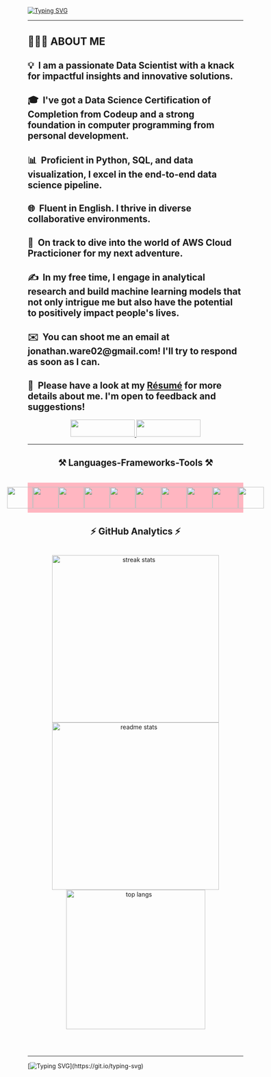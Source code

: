 [![Typing SVG](https://readme-typing-svg.herokuapp.com?font=Fira+Code&size=35&pause=1000&width=435&lines=Hi+there!;My+name+is+Jon+Ware)](https://git.io/typing-svg)

 <hr/>
 
<h1 style="font-size: 24px;">👨🏻‍💻 ABOUT ME</h1>

<h2>
    💡 &nbsp;I am a passionate Data Scientist with a knack for impactful insights and innovative solutions.
</h2>
<h2>
    🎓 &nbsp;I've got a Data Science Certification of Completion from Codeup and a strong foundation in computer programming from personal development.
</h2>
<h2>
    📊 &nbsp;Proficient in Python, SQL, and data visualization, I excel in the end-to-end data science pipeline.
</h2>
<h2>
    🌐 &nbsp;Fluent in English. I thrive in diverse collaborative environments.
</h2>
<h2>
    🚀 &nbsp;On track to dive into the world of AWS Cloud Practicioner for my next adventure.
</h2>
<h2>
    ✍️ &nbsp;In my free time, I engage in analytical research and build machine learning models that not only intrigue me but also have the potential to positively impact people's lives.
</h2>
<h2>
    ✉️ &nbsp;You can shoot me an email at jonathan.ware02@gmail.com! I'll try to respond as soon as I can.
</h2>
<h2>
    📄 &nbsp;Please have a look at my <a href="https://docs.google.com/document/d/1EkacCrYHmSmapx2-M489OyScFB3lzAnFzqzj79R_kiQ/edit?usp=sharing">Résumé</a> for more details about me. I'm open to feedback and suggestions!<br>
</h2>


</div>
 
<div align="center"> 
  <a href="jonathan.ware02@gmail.com">
    <img src="https://img.shields.io/badge/Gmail-333333?style=for-the-badge&logo=gmail&logoColor=red" width="150" height="40" />
  </a>
  <a href="https://www.linkedin.com/in/jontware/" target="_blank">
    <img src="https://img.shields.io/badge/LinkedIn-0077B5?style=for-the-badge&logo=linkedin&logoColor=white" target="_blank" width="150" height="40" />
  </a>
</div>

 <hr/>
 
<h2 align="center">⚒️ Languages-Frameworks-Tools ⚒️</h2>
<br/>
<div align="text-align: center;">
    <link rel="stylesheet" href="https://cdn.jsdelivr.net/gh/devicons/devicon@v2.15.1/devicon.min.css">

</div>

<div align = center: style="background-color: lightpink; padding: 10px;">
    <div style="text-align: center; display: flex; justify-content: center;">
        <img src="https://img.icons8.com/color/48/000000/python.png" width="60" height="50">
        <img src="https://www.freepnglogos.com/uploads/logo-mysql-png/logo-mysql-mysql-logo-png-images-are-download-crazypng-21.png" width="60" height="50">
        <img src="https://user-images.githubusercontent.com/67586773/105040771-43887300-5a88-11eb-9f01-bee100b9ef22.png" width="60" height="50">
        <img src="https://upload.wikimedia.org/wikipedia/commons/thumb/f/f3/Apache_Spark_logo.svg/1024px-Apache_Spark_logo.svg.png?20210416091439" width="60" height="50">
        <img src="https://upload.wikimedia.org/wikipedia/commons/thumb/0/05/Scikit_learn_logo_small.svg/1200px-Scikit_learn_logo_small.svg.png" width="60" height="50">
        <img src="https://workforceedtech.org/wp-content/uploads/2019/03/Tableau_Logo_resized.png" width="60" height="50">
        <img src="https://scipy.org/images/logo.svg" width="60" height="50">
        <img src="https://play-lh.googleusercontent.com/yMjUC6LBh7uOCK6wUcIEf5MHZQmSqDPXoInOQLZzw0DWQsPJuvkwSymX2zI4Ok7i_BY" width="60" height="50">
        <img src="https://miro.medium.com/v2/resize:fit:592/1*YM2HXc7f4v02pZBEO8h-qw.png" width="60" height="50">
        <img src="https://download.logo.wine/logo/SQLite/SQLite-Logo.wine.png" width="60" height="50">
    </div>
</div>



<h2 align="center">⚡ GitHub Analytics ⚡</h2>
<br>
<div align=center>
  <img width=390 src="https://streak-stats.demolab.com/?user=jonathantware&count_private=true&theme=react&border_radius=10" alt="streak stats"/>
  <img width=390 src="https://github-readme-stats-salesp07.vercel.app/api?username=jonathantware&count_private=true&show_icons=true&theme=react&rank_icon=github&border_radius=10" alt="readme stats" />
  <br/>
  <img width=325 align="center" src="https://github-readme-stats-salesp07.vercel.app/api/top-langs/?username=jonathantware&hide=HTML&langs_count=8&layout=compact&theme=react&border_radius=10&size_weight=0.5&count_weight=0.5&exclude_repo=github-readme-stats" alt="top langs" />
</div>

<br/><br/>
<hr/>


[![Typing SVG](https://readme-typing-svg.demolab.com/?lines=Shoot+me+a+message+on+LinkedIn!)](https://git.io/typing-svg)
